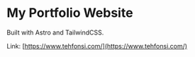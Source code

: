 # My Portfolio Website

Built with Astro and TailwindCSS.

Link: [https://www.tehfonsi.com/](https://www.tehfonsi.com/)